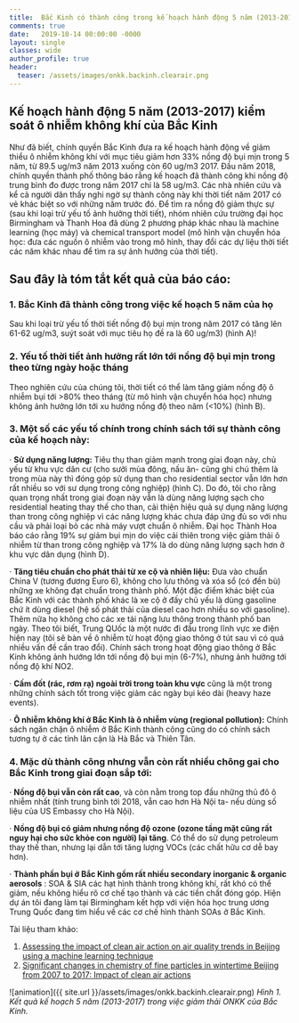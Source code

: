 ```yaml
---
title:  Bắc Kinh có thành công trong kế hoạch hành động 5 năm (2013-2017) kiểm soát ô nhiễm không khí?
comments: true
date:   2019-10-14 00:00:00 -0000
layout: single
classes: wide
author_profile: true
header:
  teaser: /assets/images/onkk.backinh.clearair.png
---
```


## Kế hoạch hành động 5 năm (2013-2017) kiểm soát ô nhiễm không khí của Bắc Kinh

Như đã biết, chính quyền Bắc Kinh đưa ra kế hoạch hành động về giảm thiểu ô nhiễm không khí với mục tiêu giảm hơn 33% nồng độ bụi mịn trong 5 năm, từ 89.5 ug/m3 năm 2013 xuống còn 60 ug/m3 2017. 
Đầu năm 2018, chính quyền thành phố thông báo rằng kế hoạch đã thành công khi nồng độ trung bình đo được trong năm 2017 chỉ là 58 ug/m3. 
Các nhà nhiên cứu và kể cả người dân thấy nghi ngờ sự thành công này khi thời tiết năm 2017 có vẻ khác biệt so với những năm trước đó.
Để tìm ra nồng độ giảm thực sự (sau khi loại trừ yếu tố ảnh hưởng thời tiết), nhóm nhiên cứu trường đại học Birmingham và Thanh Hoa đã dùng 2 phương pháp khác nhau là machine learning (học máy) và 
chemical transport model (mô hình vận chuyển hóa học: đưa các nguồn ô nhiễm vào trong mô hình, thay đổi các dự liệu thời tiết các năm khác nhau để tìm ra sự ảnh hưởng của thời tiết). 

## Sau đây là tóm tắt kết quả của báo cáo:

### 1. Bắc Kinh đã thành công trong việc kế hoạch 5 năm của họ 

Sau khi loại trừ yếu tố thời tiết nồng độ bụi mịn trong năm 2017 có tăng lên 61-62 ug/m3, suýt soát với mục tiêu họ đề ra là 60 ug/m3) (hình A)!

### 2. Yếu tố thời tiết ảnh hưởng rất lớn tới nồng độ bụi mịn trong theo từng ngày hoặc tháng 

Theo nghiên cứu của chúng tôi, thời tiết có thể làm tăng giảm nồng độ ô nhiễm  bụi tới >80%  theo tháng (từ mô hình vận chuyển hóa học) nhưng không ảnh hưởng lớn tới xu hướng nồng độ theo năm (<10%) (hình B).

### 3. Một số các yếu tố chính trong chính sách tới sự thành công của kế hoạch này:

· **Sử dụng năng lượng:** Tiêu thụ than giảm mạnh trong giai đoạn này, chủ yếu từ khu vực dân cư (cho sưởi mùa đông, nấu ăn- cũng ghi chú thêm là trong mùa này thì đóng góp sử dụng than cho residential sector vẫn lớn hơn rất nhiều so với sư dụng trong công nghiệp) (hình C). 
Do đó, tôi cho rằng quan trọng nhất trong giai đoạn này vẫn là dùng năng lượng sạch cho residential heating thay thế cho than, cải thiện hiệu quả sự dụng năng lượng than trong công nghiệp vì các năng lượng khác chưa đáp ứng đủ so với nhu cầu và phải loại bỏ các nhà máy vượt chuẩn ô nhiễm. 
Đại học Thành Hoa báo cáo rằng 19% sự giảm bụi mịn do việc cải thiên trong việc giảm thải ô nhiễm từ than trong công nghiệp và 17% là do dùng năng lượng sạch hơn ở khu vực dân dụng (hình D).

· **Tăng tiêu chuẩn cho phát thải từ xe cộ và nhiên liệu:** Đưa vào chuẩn China V (tương đương Euro 6), không cho lưu thông và xóa sổ (có đền bù) những xe không đạt chuẩn trong thành phố. 
Một đặc điểm khác biệt của Bắc Kinh với các thành phố khác là xe cộ ở đấy chủ yếu là dùng gasoline chứ ít dùng diesel (hệ số phát thải của diesel cao hơn nhiều so với gasoline). 
Thêm nữa họ không cho các xe tải nặng lưu thông trong thành phố ban ngày. 
Theo tôi biết, Trung QUốc là một nước đi đầu trong lĩnh vực xe điện hiện nay (tôi sẽ bàn về ô nhiễm từ hoạt động giao thông ở tút sau vì có quá nhiều vấn đề cần trao đổi). 
Chính sách trong hoạt động giao thông ở Bắc Kinh không ảnh hướng lớn tới nồng độ bụi mịn (6-7%), nhưng ảnh hưởng tới nồng độ khí NO2.

· **Cấm đốt (rác, rơm rạ) ngoài trời trong toàn khu vực** cũng là một trong những chính sách tốt trong việc giảm các ngày bụi kéo dài (heavy haze events).

· **Ô nhiễm không khí ở Bắc Kinh là ô nhiễm vùng (regional pollution):** Chính sách ngăn chặn ô nhiễm ở Bắc Kinh thành công cũng do có chính sách tương tự ở các tỉnh lân cận là Hà Bắc và Thiên Tân.


### 4. Mặc dù thành công nhưng vẫn còn rất nhiều chông gai cho Bắc Kinh trong giai đoạn sắp tới:

· **Nồng độ bụi vẫn còn rất cao**, và còn nằm trong top đầu những thủ đô ô nhiễm nhất (tính trung bình tới 2018, vẫn cao hơn Hà Nội ta- nếu dùng số liệu của US Embassy cho Hà Nội).

· **Nồng độ bụi có giảm nhưng nồng độ ozone (ozone tầng mặt cũng rất nguy hại cho sức khỏe con người) lại tăng**. Có thể do sử dụng petroleum thay thế than, nhưng lại dẫn tới tăng lượng VOCs (các chất hữu cơ dễ bay hơn).

· **Thành phần bụi ở Bắc Kinh gồm rất nhiều secondary inorganic & organic aerosols** : SOA & SIA các hạt hình thành trong không khí, rất khó có thể giảm, nếu không hiểu rõ cơ chế tạo thành và các tiền chất đóng góp. Hiện dự án tôi đang làm tại Birmingham kết hợp với viện hóa học trung ương Trung Quốc đang tìm hiểu về các cơ chế hình thành SOAs ở Bắc Kinh.

Tài liệu tham khảo:

1. [Assessing the impact of clean air action on air quality trends in Beijing using a machine learning technique](https://acp.copernicus.org/articles/19/11303/2019/)
2. [Significant changes in chemistry of fine particles in wintertime Beijing from 2007 to 2017: Impact of clean air actions](https://pubs.acs.org/doi/abs/10.1021/acs.est.9b04678)

![animation]({{ site.url }}/assets/images/onkk.backinh.clearair.png) 
*Hình 1. Kết quả kế hoạch 5 năm (2013-2017) trong việc giảm thải ONKK của Bắc Kinh.*
